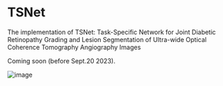 # TSNet
The implementation of TSNet: Task-Specific Network for Joint Diabetic Retinopathy Grading and Lesion Segmentation of Ultra-wide Optical Coherence Tomography Angiography Images

Coming soon (before Sept.20 2023).

![image](https://github.com/tangjixue/TSNet/assets/48507214/e8948902-7224-4ce3-8df9-badbeec0d2b0)

